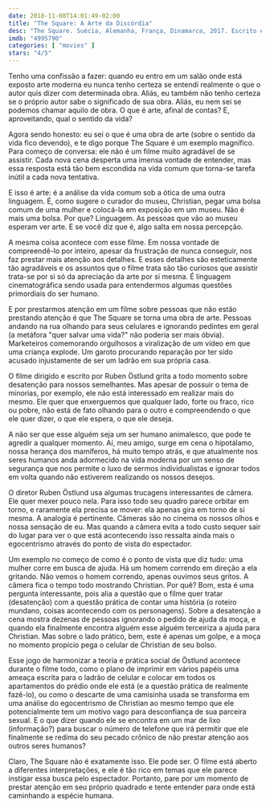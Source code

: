 ```yaml
---
date: 2018-11-08T14:01:49-02:00
title: "The Square: A Arte da Discórdia"
desc: "The Square. Suécia, Alemanha, França, Dinamarca, 2017. Escrito e dirigido por Ruben Östlund. Com Claes Bang, Elisabeth Moss, Dominic West. Arte, sociedade, alternativo."
imdb: "4995790"
categories: [ "movies" ]
stars: "4/5"
---
```

Tenho uma confissão a fazer: quando eu entro em um salão onde está exposto arte moderna eu nunca tenho certeza se entendi realmente o que o autor quis dizer com determinada obra. Aliás, eu também não tenho certeza se o próprio autor sabe o significado de sua obra. Aliás, eu nem sei se podemos chamar aquilo de obra. O que é arte, afinal de contas? E, aproveitando, qual o sentido da vida?

Agora sendo honesto: eu sei o que é uma obra de arte (sobre o sentido da vida fico devendo), e te digo porque The Square é um exemplo magnífico. Para começo de conversa: ele não é um filme muito agradável de se assistir. Cada nova cena desperta uma imensa vontade de entender, mas essa resposta está tão bem escondida na vida comum que torna-se tarefa inútil a cada nova tentativa.

E isso é arte: é a análise da vida comum sob a ótica de uma outra linguagem. É, como sugere o curador do museu, Christian, pegar uma bolsa comum de uma mulher e colocá-la em exposição em um museu. Não é mais uma bolsa. Por que? Linguagem. As pessoas que vão ao museu esperam ver arte. E se você diz que é, algo salta em nossa percepção.

A mesma coisa acontece com esse filme. Em nossa vontade de compreendê-lo por inteiro, apesar da frustração de nunca conseguir, nos faz prestar mais atenção aos detalhes. E esses detalhes são esteticamente tão agradáveis e os assuntos que o filme trata são tão curiosos que assistir trata-se por si só da apreciação da arte por si mesma. É linguagem cinematográfica sendo usada para entendermos algumas questões primordiais do ser humano.

E por prestarmos atenção em um filme sobre pessoas que não estão prestando atenção é que The Square se torna uma obra de arte. Pessoas andando na rua olhando para seus celulares e ignorando pedintes em geral (a metáfora "quer salvar uma vida?" não poderia ser mais óbvia). Marketeiros comemorando orgulhosos a viralização de um vídeo em que uma criança explode. Um garoto procurando reparação por ter sido acusado injustamente de ser um ladrão em sua própria casa.

O filme dirigido e escrito por Ruben Östlund grita a todo momento sobre desatenção para nossos semelhantes. Mas apesar de possuir o tema de minorias, por exemplo, ele não está interessado em realizar mais do mesmo. Ele quer que enxerguemos que qualquer lado, forte ou fraco, rico ou pobre, não está de fato olhando para o outro e compreendendo o que ele quer dizer, o que ele espera, o que ele deseja.

A não ser que esse alguém seja um ser humano animalesco, que pode te agredir a qualquer momento. Aí, meu amigo, surge em cena o hipotálamo, nossa herança dos mamíferos, há muito tempo atrás, e que atualmente nos seres humanos anda adormecido na vida moderna por um senso de segurança que nos permite o luxo de sermos individualistas e ignorar todos em volta quando não estiverem realizando os nossos desejos.

O diretor Ruben Östlund usa algumas trucagens interessantes de câmera. Ele quer mexer pouco nela. Para isso todo seu quadro parece orbitar em torno, e raramente ela precisa se mover: ela apenas gira em torno de si mesma. A analogia é pertinente. Câmeras são no cinema os nossos olhos e nossa sensação de eu. Mas quando a câmera evita a todo custo sequer sair do lugar para ver o que está acontecendo isso ressalta ainda mais o egocentrismo através do ponto de vista do espectador.

Um exemplo no começo de como é o ponto de vista que diz tudo: uma mulher corre em busca de ajuda. Há um homem correndo em direção a ela gritando. Não vemos o homem correndo, apenas ouvimos seus gritos. A câmera fica o tempo todo mostrando Christian. Por quê? Bom, esta é uma pergunta interessante, pois alia a questão que o filme quer tratar (desatenção) com a questão prática de contar uma história (o roteiro mundano, coisas acontecendo com os personagens). Sobre a desatenção a cena mostra dezenas de pessoas ignorando o pedido de ajuda da moça, e quando ela finalmente encontra alguém esse alguém terceiriza a ajuda para Christian. Mas sobre o lado prático, bem, este é apenas um golpe, e a moça no momento propício pega o celular de Christian de seu bolso.

Esse jogo de harmonizar a teoria e prática social de Östlund acontece durante o filme todo, como o plano de imprimir em vários papéis uma ameaça escrita para o ladrão de celular e colocar em todos os apartamentos do prédio onde ele está (e a questão prática de realmente fazê-lo), ou como o descarte de uma camisinha usada se transforma em uma análise do egocentrismo de Christian ao mesmo tempo que ele potencialmente tem um motivo vago para desconfiança de sua parceira sexual. E o que dizer quando ele se encontra em um mar de lixo (informação?) para buscar o número de telefone que irá permitir que ele finalmente se redima do seu pecado crônico de não prestar atenção aos outros seres humanos?

Claro, The Square não é exatamente isso. Ele pode ser. O filme está aberto a diferentes interpretações, e ele é tão rico em temas que ele parece instigar essa busca pelo espectador. Portanto, pare por um momento de prestar atenção em seu próprio quadrado e tente entender para onde está caminhando a espécie humana.
